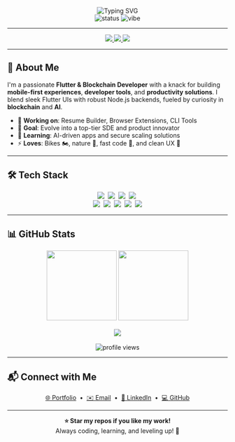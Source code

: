 <!-- ===================== -->
<!--  Urjit Upadhyay README -->
<!-- ===================== -->

<p align="center">
  <img src="https://readme-typing-svg.demolab.com?font=Inter&weight=600&size=38&duration=3500&pause=500&color=00A9FF&center=true&vCenter=true&width=820&lines=Hey%2C+I'm+Urjit+Upadhyay!;Flutter+%26+Blockchain+Innovator;Crafting+Impactful+Digital+Experiences" alt="Typing SVG"/>

  <br/>
  <img src="https://img.shields.io/badge/Status-Building%20Daily-0ea5e9?style=for-the-badge&logo=codeigniter&logoColor=white" alt="status" />
  <img src="https://img.shields.io/badge/Vibe-✨%20Creative-FFD700?style=for-the-badge" alt="vibe" />
</p>

---

<p align="center">
  <a href="https://urjitupadhyayportfolioo-five.vercel.app/" title="Portfolio">
    <img src="https://img.shields.io/badge/Portfolio-Explore%20My%20Work-1e293b?style=for-the-badge&logo=vercel&logoColor=white" />
  </a>
  <a href="https://www.linkedin.com/in/urjit-upadhyay-049428236/" title="LinkedIn">
    <img src="https://img.shields.io/badge/LinkedIn-Let%27s%20Connect-0077B5?style=for-the-badge&logo=linkedin&logoColor=white" />
  </a>
  <a href="https://github.com/urjitupadhya" title="GitHub">
    <img src="https://img.shields.io/badge/GitHub-See%20My%20Code-181717?style=for-the-badge&logo=github&logoColor=white" />
  </a>
</p>

---

## 🚀 About Me

I'm a passionate **Flutter & Blockchain Developer** with a knack for building **mobile-first experiences**, **developer tools**, and **productivity solutions**. I blend sleek Flutter UIs with robust Node.js backends, fueled by curiosity in **blockchain** and **AI**.

- 🔭 **Working on**: Resume Builder, Browser Extensions, CLI Tools  
- 🎯 **Goal**: Evolve into a top-tier SDE and product innovator  
- 🌱 **Learning**: AI-driven apps and secure scaling solutions  
- ⚡ **Loves**: Bikes 🏍️, nature 🌳, fast code 🚀, and clean UX 🎨

---

## 🛠️ Tech Stack

<p align="center">
  <img src="https://img.shields.io/badge/Flutter-02569B?logo=flutter&logoColor=white&style=flat-square" />&nbsp;
  <img src="https://img.shields.io/badge/Dart-0175C2?logo=dart&logoColor=white&style=flat-square" />&nbsp;
  <img src="https://img.shields.io/badge/React-20232A?logo=react&logoColor=61DAFB&style=flat-square" />&nbsp;
  <img src="https://img.shields.io/badge/Next.js-000000?logo=nextdotjs&logoColor=white&style=flat-square" />&nbsp;
  <br/>
  <img src="https://img.shields.io/badge/Node.js-339933?logo=node.js&logoColor=white&style=flat-square" />&nbsp;
  <img src="https://img.shields.io/badge/JavaScript-F7DF1E?logo=javascript&logoColor=black&style=flat-square" />&nbsp;
  <img src="https://img.shields.io/badge/MongoDB-47A248?logo=mongodb&logoColor=white&style=flat-square" />&nbsp;
  <img src="https://img.shields.io/badge/Firebase-FFCA28?logo=firebase&logoColor=black&style=flat-square" />&nbsp;
  <img src="https://img.shields.io/badge/Vercel-000000?logo=vercel&logoColor=white&style=flat-square" />
</p>

---

## 📊 GitHub Stats

<p align="center">
  <img src="https://github-readme-stats.vercel.app/api?username=urjitupadhya&show_icons=true&count_private=true&theme=dracula&hide_border=true" height="160"/>
  <img src="https://github-readme-streak-stats.herokuapp.com?user=urjitupadhya&theme=dracula&hide_border=true" height="160"/>
  <br/><br/>
  <img src="https://github-readme-activity-graph.vercel.app/graph?username=urjitupadhya&theme=dracula&hide_border=true&area=true" />
  <br/><br/>
  <img src="https://komarev.com/ghpvc/?username=urjitupadhya&style=flat-square&color=00A9FF" alt="profile views" />
</p>

---

## 📬 Connect with Me

<p align="center">
  <a href="https://urjitupadhyayportfolioo-five.vercel.app/">🌐 Portfolio</a> &nbsp;•&nbsp;
  <a href="mailto:urjit@example.com">✉️ Email</a> &nbsp;•&nbsp;
  <a href="https://www.linkedin.com/in/urjit-upadhyay">🔗 LinkedIn</a> &nbsp;•&nbsp;
  <a href="https://github.com/urjitupadhya">💻 GitHub</a>
</p>

---

<p align="center">
  <b>⭐ Star my repos if you like my work!</b> <br/>
  Always coding, learning, and leveling up! 🚀
</p>
